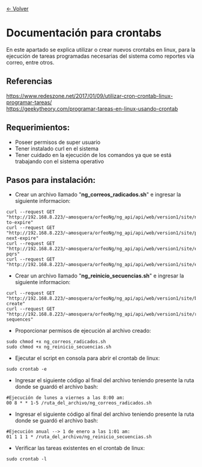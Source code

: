 [<- Volver](README.md)

# Documentación para crontabs

En este apartado se explica utilizar o crear nuevos crontabs en linux, para la ejecución de tareas programadas necesarias del sistema como reportes vía correo, entre otros.

## Referencias
https://www.redeszone.net/2017/01/09/utilizar-cron-crontab-linux-programar-tareas/ \
https://geekytheory.com/programar-tareas-en-linux-usando-crontab

## Requerimientos:

* Poseer permisos de super usuario
* Tener instalado curl en el sistema
* Tener cuidado en la ejecución de los comandos ya que se está trabajando con el sistema operativo

## Pasos para instalación:

* Crear un archivo llamado "**ng_correos_radicados.sh**" e ingresar la siguiente informacion:
```
curl --request GET "http://192.168.8.223/~amosquera/orfeoNg/ng_api/api/web/version1/site/next-to-expire"
curl --request GET "http://192.168.8.223/~amosquera/orfeoNg/ng_api/api/web/version1/site/pqrs-next-expire"
curl --request GET "http://192.168.8.223/~amosquera/orfeoNg/ng_api/api/web/version1/site/expired-pqrs"
curl --request GET "http://192.168.8.223/~amosquera/orfeoNg/ng_api/api/web/version1/site/expired"
```

* Crear un archivo llamado "**ng_reinicio_secuencias.sh**" e ingresar la siguiente informacion:
```
curl --request GET "http://192.168.8.223/~amosquera/orfeoNg/ng_api/api/web/version1/site/bodega-create"
curl --request GET "http://192.168.8.223/~amosquera/orfeoNg/ng_api/api/web/version1/site/reboot-sequences"
```

* Proporcionar permisos de ejecución al archivo creado:
```
sudo chmod +x ng_correos_radicados.sh
sudo chmod +x ng_reinicio_secuencias.sh
```

* Ejecutar el script en consola para abrir el crontab de linux:
```
sudo crontab -e
```
* Ingresar el siguiente código al final del archivo teniendo presente la ruta donde se guardó el archivo bash:
```
#Ejecución de lunes a viernes a las 8:00 am:
00 8 * * 1-5 /ruta_del_archivo/ng_correos_radicados.sh
```
* Ingresar el siguiente código al final del archivo teniendo presente la ruta donde se guardó el archivo bash:
```
#Ejecución anual --> 1 de enero a las 1:01 am:
01 1 1 1 * /ruta_del_archivo/ng_reinicio_secuencias.sh
```

* Verificar las tareas existentes en el crontab de linux:
```
sudo crontab -l
```